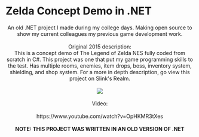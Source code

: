# Zelda Concept Demo in .NET

<p align="center">
An old .NET project I made during my college days. Making open source to show my current colleagues my previous game development work.
<br><br>
Original 2015 description:<br>
This is a concept demo of The Legend of Zelda NES fully coded from scratch in C#. This project was one that put my game programming skills to the test. Has multiple rooms, enemies, item drops, boss, inventory system, shielding, and shop system. For a more in depth description, go view this project on Slink's Realm.
<br><br>
  
<img src="https://i.imgur.com/QcnKL1D.png">
<br><br>
Video:<br><br>
  https://www.youtube.com/watch?v=OpHKMR3tXes
<br><br>
<font><b>NOTE: THIS PROJECT WAS WRITTEN IN AN OLD VERSION OF .NET</b></font>
</p>

